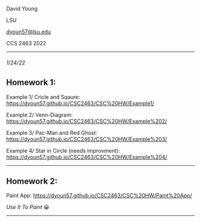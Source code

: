 David Young 

LSU

dyoun57@lsu.edu

CCS 2463 2022

--------------------

###### 1/24/22

## Homework 1:

Example 1/ Cricle and Sqaure: https://dyoun57.github.io/CSC2463/CSC%20HW/Example1/

Example 2/ Venn-Diagram: https://dyoun57.github.io/CSC2463/CSC%20HW/Example%202/

Example 3/ Pac-Man and Red Ghost: https://dyoun57.github.io/CSC2463/CSC%20HW/Example%203/

Example 4/ Star in Circle (needs improvment): https://dyoun57.github.io/CSC2463/CSC%20HW/Example%204/

-----------------
## Homework 2:

Paint App: https://dyoun57.github.io/CSC2463/CSC%20HW/Paint%20App/

*Use It To Paint* 😀

-----------------




